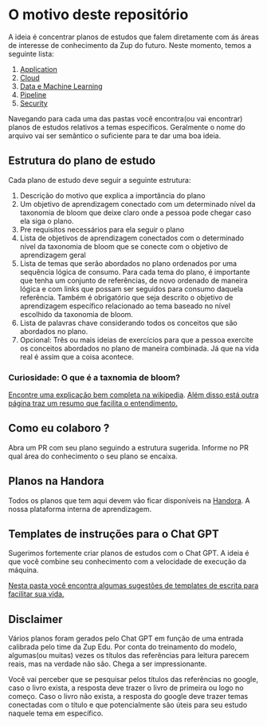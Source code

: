 # O motivo deste repositório

A ideia é concentrar planos de estudos que falem diretamente com ás áreas de interesse de conhecimento da Zup do futuro. Neste momento, temos a seguinte lista:

1. [Application](./application/)
2. [Cloud](./cloud/)
3. [Data e Machine Learning](./data-ml/)
4. [Pipeline](./pipeline/)
5. [Security](./security/)

Navegando para cada uma das pastas você encontra(ou vai encontrar) planos de estudos relativos a temas específicos. Geralmente o nome do arquivo vai ser semântico o suficiente para te dar uma boa ideia. 

## Estrutura do plano de estudo

Cada plano de estudo deve seguir a seguinte estrutura:

1. Descrição do motivo que explica a importância do plano
1. Um objetivo de aprendizagem conectado com um determinado nível da taxonomia de bloom que deixe claro onde a pessoa pode chegar caso ela siga o plano.
1. Pre requisitos necessários para ela seguir o plano
1. Lista de objetivos de aprendizagem conectados com o determinado nível da taxonomia de bloom que se conecte com o objetivo de aprendizagem geral
1. Lista de temas que serão abordados no plano ordenados por uma sequência lógica de consumo. Para cada tema do plano, é importante que tenha um conjunto de referências, de novo ordenado de maneira lógica e com links que possam ser seguidos para consumo daquela referência. Também é obrigatório que seja descrito o objetivo de aprendizagem específico relacionado ao tema baseado no nível escolhido da taxonomia de bloom. 
1. Lista de palavras chave considerando todos os conceitos que são abordados no plano.
1. Opcional: Três ou mais ideias de exercícios para que a pessoa exercite os conceitos abordados no plano de maneira combinada. Já que na vida real é assim que a coisa acontece. 

### Curiosidade: O que é a taxnomia de bloom?

[Encontre uma explicação bem completa na wikipedia](https://en.wikipedia.org/wiki/Bloom%27s_taxonomy). [Além disso está outra página traz um resumo que facilita o entendimento.](https://www.coloradocollege.edu/other/assessment/how-to-assess-learning/learning-outcomes/blooms-revised-taxonomy.html#:~:text=There%20are%20six%20levels%20of,analyzing%2C%20evaluating%2C%20and%20creating)

## Como eu colaboro ?

Abra um PR com seu plano seguindo a estrutura sugerida. Informe no PR qual área do conhecimento o seu plano se encaixa. 

## Planos na Handora

Todos os planos que tem aqui devem vão ficar disponíveis na [Handora](handora.zup.com.br). A nossa plataforma interna de aprendizagem. 

## Templates de instruções para o Chat GPT

Sugerimos fortemente criar planos de estudos com o Chat GPT. A ideia é que você combine seu conhecimento com a velocidade de execução da máquina. 

[Nesta pasta você encontra algumas sugestões de templates de escrita para facilitar sua vida.](./templates-contexto-chat-gpt/) 

## Disclaimer

Vários planos foram gerados pelo Chat GPT em função de uma entrada calibrada pelo time da Zup Edu. Por conta do treinamento do modelo, algumas(ou muitas) vezes os títulos das referências para leitura parecem reais, mas na verdade não são. Chega a ser impressionante. 

Você vai perceber que se pesquisar pelos títulos das referências no google, caso o livro exista, a resposta deve trazer o livro de primeira ou logo no começo. Caso o livro não exista, a resposta do google deve trazer temas conectadas com o título e que potencialmente são úteis para seu estudo naquele tema em específico. 
